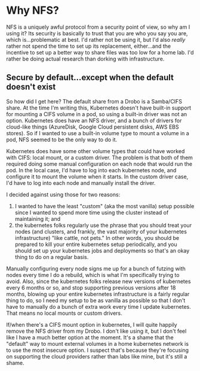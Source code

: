 # Why NFS?

NFS is a uniquely awful protocol from a security point of view, so why am I using it? Its security is basically
to trust that you are who you say you are, which is...problematic at best. I'd rather not be using it, but I'd 
also *really* rather not spend the time to set up its replacement, either...and the incentive to set up a 
better way to share files was too low for a home lab. I'd rather be doing actual research than dorking with 
infrastructure. 

## Secure by default...except when the default doesn't exist

So how did I get here? The default share from a Drobo is a Samba/CIFS share. At the time I'm writing this, Kubernetes 
doesn't have built-in support for mounting a CIFS volume in a pod, so using a built-in driver was not an option. 
Kubernetes does have an NFS driver, and a bunch of drivers for cloud-like things (AzureDisk, Google Cloud persistent 
disks, AWS EBS stores). So if I wanted to use a built-in volume type to mount a volume in a pod, NFS seemed to be 
the only way to do it.

Kubernetes does have some other volume types that could have worked with CIFS: local mount, or a custom driver. The
problem is that both of them required doing some manual configuration on each node that would run the pod. In the 
local case, I'd have to log into each  kubernetes node, and configure it to mount the volume when it starts. In the 
custom driver case, I'd have to log into each node and manually install the driver. 

I decided against using those for two reasons: 

 1) I wanted to have the least "custom" (aka the most vanilla) setup possible since I wanted to spend more time using 
 the cluster instead of maintaining it; and 
 2) the kubernetes folks regularly use the phrase that you should treat your nodes (and clusters, and frankly, the 
 vast majority of your kubernetes infrastructure) "like cattle, not pets." In other words, you should be prepared to 
 kill your entire kubernetes setup periodically, and you should set up your kubernetes jobs and deployments so that's 
 an okay thing to do on a regular basis. 

Manually configuring every node signs me up for a bunch of futzing with nodes every time I do a rebuild, which is what 
I'm specifically trying to avoid. Also, since the kubernetes folks release new versions of kubernetes every 6 months 
or so, and stop supporting previous versions after 18 months, blowing up your entire kubernetes infrastructure is a 
fairly regular thing to do, so I need my setup to be as vanilla as possible so that I don't have to manually do a 
bunch of extra work every time I update kubernetes. That means no local mounts or custom drivers.

If/when there's a CIFS mount option in kubernetes, I will quite happily remove the NFS driver from my Drobo. I don't 
like using it, but I don't feel like I have a much better option at the moment. It's a shame that the "default" way to 
mount external volumes in a home kubernetes network is to use the most insecure option. I suspect that's because 
they're focusing on supporting the cloud providers rather than labs like mine, but it's still a shame.